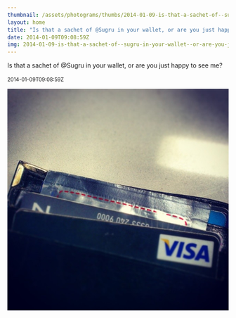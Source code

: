 ```yaml
---
thumbnail: /assets/photograms/thumbs/2014-01-09-is-that-a-sachet-of--sugru-in-your-wallet--or-are-you-just-happy-to-see-me-.jpg
layout: home
title: "Is that a sachet of @Sugru in your wallet, or are you just happy to see me?"
date: 2014-01-09T09:08:59Z
img: 2014-01-09-is-that-a-sachet-of--sugru-in-your-wallet--or-are-you-just-happy-to-see-me-.jpg
---
```


Is that a sachet of @Sugru in your wallet, or are you just happy to see me?

<small>2014-01-09T09:08:59Z</small>

![Is that a sachet of @Sugru in your wallet, or are you just happy to see me?](/assets/photograms/original/2014-01-09-is-that-a-sachet-of--sugru-in-your-wallet--or-are-you-just-happy-to-see-me-.jpg)

